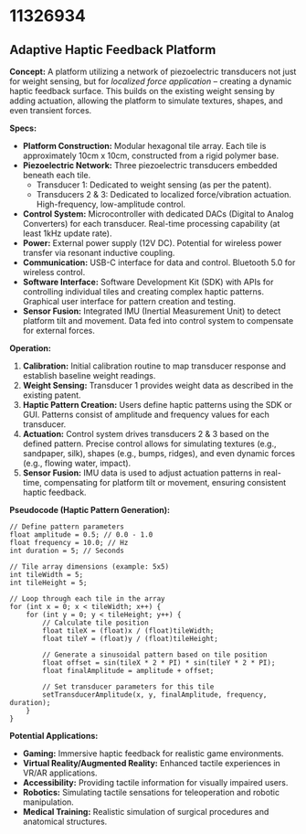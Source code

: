 # 11326934

## Adaptive Haptic Feedback Platform

**Concept:** A platform utilizing a network of piezoelectric transducers not just for weight sensing, but for *localized force application* – creating a dynamic haptic feedback surface. This builds on the existing weight sensing by adding actuation, allowing the platform to simulate textures, shapes, and even transient forces.

**Specs:**

*   **Platform Construction:** Modular hexagonal tile array. Each tile is approximately 10cm x 10cm, constructed from a rigid polymer base.
*   **Piezoelectric Network:** Three piezoelectric transducers embedded beneath each tile.
    *   Transducer 1: Dedicated to weight sensing (as per the patent).
    *   Transducers 2 & 3: Dedicated to localized force/vibration actuation.  High-frequency, low-amplitude control.
*   **Control System:**  Microcontroller with dedicated DACs (Digital to Analog Converters) for each transducer. Real-time processing capability (at least 1kHz update rate).
*   **Power:** External power supply (12V DC).  Potential for wireless power transfer via resonant inductive coupling.
*   **Communication:**  USB-C interface for data and control.  Bluetooth 5.0 for wireless control.
*   **Software Interface:**  Software Development Kit (SDK) with APIs for controlling individual tiles and creating complex haptic patterns.  Graphical user interface for pattern creation and testing.
*   **Sensor Fusion:** Integrated IMU (Inertial Measurement Unit) to detect platform tilt and movement.  Data fed into control system to compensate for external forces.

**Operation:**

1.  **Calibration:** Initial calibration routine to map transducer response and establish baseline weight readings.
2.  **Weight Sensing:**  Transducer 1 provides weight data as described in the existing patent.
3.  **Haptic Pattern Creation:** Users define haptic patterns using the SDK or GUI. Patterns consist of amplitude and frequency values for each transducer.
4.  **Actuation:** Control system drives transducers 2 & 3 based on the defined pattern.  Precise control allows for simulating textures (e.g., sandpaper, silk), shapes (e.g., bumps, ridges), and even dynamic forces (e.g., flowing water, impact).
5.  **Sensor Fusion:** IMU data is used to adjust actuation patterns in real-time, compensating for platform tilt or movement, ensuring consistent haptic feedback.

**Pseudocode (Haptic Pattern Generation):**

```
// Define pattern parameters
float amplitude = 0.5; // 0.0 - 1.0
float frequency = 10.0; // Hz
int duration = 5; // Seconds

// Tile array dimensions (example: 5x5)
int tileWidth = 5;
int tileHeight = 5;

// Loop through each tile in the array
for (int x = 0; x < tileWidth; x++) {
    for (int y = 0; y < tileHeight; y++) {
        // Calculate tile position
        float tileX = (float)x / (float)tileWidth;
        float tileY = (float)y / (float)tileHeight;

        // Generate a sinusoidal pattern based on tile position
        float offset = sin(tileX * 2 * PI) * sin(tileY * 2 * PI);
        float finalAmplitude = amplitude + offset;

        // Set transducer parameters for this tile
        setTransducerAmplitude(x, y, finalAmplitude, frequency, duration);
    }
}
```

**Potential Applications:**

*   **Gaming:** Immersive haptic feedback for realistic game environments.
*   **Virtual Reality/Augmented Reality:** Enhanced tactile experiences in VR/AR applications.
*   **Accessibility:** Providing tactile information for visually impaired users.
*   **Robotics:** Simulating tactile sensations for teleoperation and robotic manipulation.
*   **Medical Training:** Realistic simulation of surgical procedures and anatomical structures.